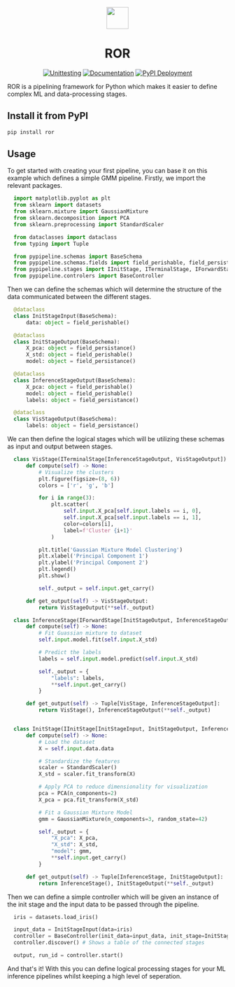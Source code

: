 <p align="center">
  <img src="docs/source/_static/logo_blue.png" height=50 />
</p>

<h1 align="center"> ROR </h1>

<div align="center">

<a href="">![Unittesting](https://github.com/patricktourniaire/pypipeline/actions/workflows/python-unittesting.yml/badge.svg)</a>
<a href="">[![Documentation](https://github.com/PatrickTourniaire/pypipeline/actions/workflows/documentation.yml/badge.svg)](https://github.com/PatrickTourniaire/pypipeline/actions/workflows/documentation.yml)</a>
<a href="">[![PyPI Deployment](https://github.com/PatrickTourniaire/pypipeline/actions/workflows/python-release-pypi.yml/badge.svg)](https://github.com/PatrickTourniaire/pypipeline/actions/workflows/python-release-pypi.yml)</a>

</div>

ROR is a pipelining framework for Python which makes it easier to define complex ML and
data-processing stages.

## Install it from PyPI

```bash
pip install ror
```

## Usage

To get started with creating your first pipeline, you can base it on this example which
defines a simple GMM pipeline. Firstly, we import the relevant packages.

```py
  import matplotlib.pyplot as plt
  from sklearn import datasets
  from sklearn.mixture import GaussianMixture
  from sklearn.decomposition import PCA
  from sklearn.preprocessing import StandardScaler

  from dataclasses import dataclass
  from typing import Tuple

  from pypipeline.schemas import BaseSchema
  from pypipeline.schemas.fields import field_perishable, field_persistance
  from pypipeline.stages import IInitStage, ITerminalStage, IForwardStage
  from pypipeline.controlers import BaseController
```

Then we can define the schemas which will determine the structure of the data communicated between the different stages.

```py
  @dataclass
  class InitStageInput(BaseSchema):
      data: object = field_perishable()

  @dataclass
  class InitStageOutput(BaseSchema):
      X_pca: object = field_persistance()
      X_std: object = field_perishable()
      model: object = field_persistance()

  @dataclass
  class InferenceStageOutput(BaseSchema):
      X_pca: object = field_perishable()
      model: object = field_perishable()
      labels: object = field_persistance()

  @dataclass
  class VisStageOutput(BaseSchema):
      labels: object = field_persistance()
```

We can then define the logical stages which will be utilizing these schemas as input
and output between stages.

```py
  class VisStage(ITerminalStage[InferenceStageOutput, VisStageOutput]):
      def compute(self) -> None:
          # Visualize the clusters
          plt.figure(figsize=(8, 6))
          colors = ['r', 'g', 'b']

          for i in range(3):
              plt.scatter(
                  self.input.X_pca[self.input.labels == i, 0],
                  self.input.X_pca[self.input.labels == i, 1],
                  color=colors[i],
                  label=f'Cluster {i+1}'
              )

          plt.title('Gaussian Mixture Model Clustering')
          plt.xlabel('Principal Component 1')
          plt.ylabel('Principal Component 2')
          plt.legend()
          plt.show()

          self._output = self.input.get_carry()

      def get_output(self) -> VisStageOutput:
          return VisStageOutput(**self._output)

  class InferenceStage(IForwardStage[InitStageOutput, InferenceStageOutput, VisStage]):
      def compute(self) -> None:
          # Fit Guassian mixture to dataset
          self.input.model.fit(self.input.X_std)

          # Predict the labels
          labels = self.input.model.predict(self.input.X_std)

          self._output = {
              "labels": labels,
              **self.input.get_carry()
          }

      def get_output(self) -> Tuple[VisStage, InferenceStageOutput]:
          return VisStage(), InferenceStageOutput(**self._output)


  class InitStage(IInitStage[InitStageInput, InitStageOutput, InferenceStage]):
      def compute(self) -> None:
          # Load the dataset
          X = self.input.data.data

          # Standardize the features
          scaler = StandardScaler()
          X_std = scaler.fit_transform(X)

          # Apply PCA to reduce dimensionality for visualization
          pca = PCA(n_components=2)
          X_pca = pca.fit_transform(X_std)

          # Fit a Gaussian Mixture Model
          gmm = GaussianMixture(n_components=3, random_state=42)

          self._output = {
              "X_pca": X_pca,
              "X_std": X_std,
              "model": gmm,
              **self.input.get_carry()
          }

      def get_output(self) -> Tuple[InferenceStage, InitStageOutput]:
          return InferenceStage(), InitStageOutput(**self._output)
```

Then we can define a simple controller which will be given an instance of the init stage and the input data to be passed through the pipeline.

```py
  iris = datasets.load_iris()

  input_data = InitStageInput(data=iris)
  controller = BaseController(init_data=input_data, init_stage=InitStage)
  controller.discover() # Shows a table of the connected stages

  output, run_id = controller.start()
```

And that's it! With this you can define logical processing stages for your ML inference
pipelines whilst keeping a high level of seperation.
